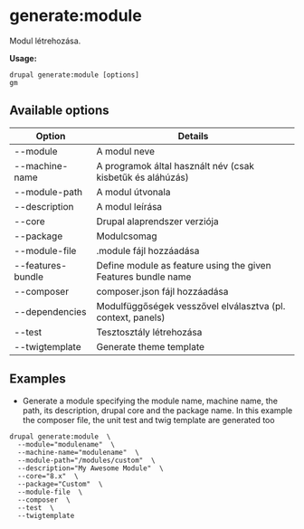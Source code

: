 # generate:module
Modul létrehozása.

**Usage:**
```
drupal generate:module [options]
gm
```

## Available options
Option | Details
-------|-------------
--module | A modul neve
--machine-name | A programok által használt név (csak kisbetűk és aláhúzás)
--module-path | A modul útvonala
--description | A modul leírása
--core | Drupal alaprendszer verziója
--package | Modulcsomag
--module-file | .module fájl hozzáadása
--features-bundle | Define module as feature using the given Features bundle name
--composer | composer.json fájl hozzáadása
--dependencies | Modulfüggőségek vesszővel elválasztva (pl. context, panels)
--test | Tesztosztály létrehozása
--twigtemplate | Generate theme template

## Examples
* Generate a module specifying the module name, machine name, the path, its description, drupal core and the package name. In this example the composer file, the unit test and twig template are generated too
```
drupal generate:module  \
  --module="modulename"  \
  --machine-name="modulename"  \
  --module-path="/modules/custom"  \
  --description="My Awesome Module"  \
  --core="8.x"  \
  --package="Custom"  \
  --module-file  \
  --composer  \
  --test  \
  --twigtemplate
```

